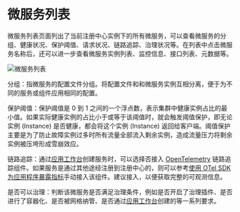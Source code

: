 # 微服务列表

微服务列表页面列出了当前注册中心实例下的所有微服务，可以查看微服务的分组、健康状况、保护阈值、请求状况、链路追踪、治理状况等。在列表中点击微服务名称后，还可以进一步查看微服务实例列表、监控信息、接口列表、元数据等。

![微服务列表](https://docs.daocloud.io/daocloud-docs-images/docs/skoala/registry/managed/servicelist/imgs/servicelist-1.png)

分组：指微服务的配置文件分组。将配置文件和和微服务实例互相分离，便于为不同的服务或组件应用相同的配置。

保护阈值：保护阈值是 0 到 1 之间的一个浮点数，表示集群中健康实例占比的最小值。如果实际健康实例的占比小于或等于该阈值时，就会触发阈值保护，即无论实例 (Instance) 是否健康，都会将这个实例 (Instance) 返回给客户端。阈值保护主要是为了防止故障实例过多时所有流量全部流入剩余实例，造成流量压力将剩余实例被压垮形成雪崩效应。

链路追踪：通过[应用工作台](../../../../amamba/intro/index.md)创建服务时，可以选择否接入 [OpenTelemetry](https://opentelemetry.io/docs/concepts/what-is-opentelemetry/) 链路追踪组件。如果服务是通过其他途经注册到注册中心的，则可以参考[使用 OTel SDK 为应用程序暴露指标](../../../../insight/quickstart/otel/meter.md)手动接入该组件。建议接入，以便获取完整的可观测信息。

是否可以治理：判断该微服务是否满足治理条件，例如是否开启了治理插件、是否进行了容器化、是否被网格纳管、是否通过[应用工作台](../../../../amamba/intro/index.md)创建的等一系列要求<!--详细要求待后续完善-->。
